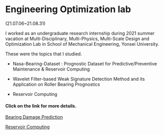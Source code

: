 # Engineering Optimization lab

(21.07.06~21.08.31)

I worked as an undergraduate research internship during 2021 summer vacation at Multi-Disciplinary, Multi-Physics, Multi-Scale Design and Optimization Lab in School of Mechanical Engineering, Yonsei University.

These were the topics that I studied.

- Nasa-Bearing-Dataset : Prognostic Dataset for Predictive/Preventive Maintenance  & Reservoir Computing
- Wavelet Filter-based Weak Signature Detection Method and its Application on Roller Bearing Prognostics

- Reservoir Computing

#### Click on the link for more details.

[Bearing Damage Prediction](https://github.com/guen-a-park/Engineering-Optimization-Lab/tree/main/Bearing%20Damage%20Prediction)

[Reservoir Computing](https://github.com/guen-a-park/Engineering-Optimization-Lab/tree/main/Reservoir%20Computing)

